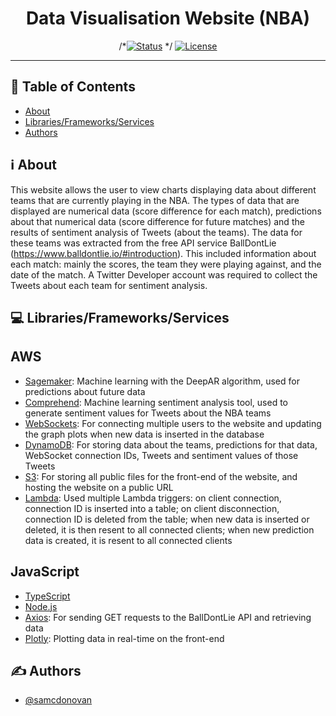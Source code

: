 <h1 align="center">Data Visualisation Website (NBA)</h1>

<div align="center">

  /*[![Status](https://img.shields.io/badge/status-active-success.svg)]() */
  [![License](https://img.shields.io/badge/license-MIT-blue.svg)](/LICENSE)

</div>

---

## 📝 Table of Contents
- [About](#about)
- [Libraries/Frameworks/Services](#built_using)
- [Authors](#authors)

## ℹ️ About <a name = "about"></a>

This website allows the user to view charts displaying data about different teams that are currently playing in the NBA. The types of data that are displayed are numerical data (score difference for each match), predictions about that numerical data (score difference for future matches) and the results of sentiment analysis of Tweets (about the teams). The data for these teams was extracted from the free API service BallDontLie (https://www.balldontlie.io/#introduction). This included information about each match: mainly the scores, the team they were playing against, and the date of the match. A Twitter Developer account was required to collect the Tweets about each team for sentiment analysis. 

## 💻 Libraries/Frameworks/Services <a name = "built_using"></a>
## AWS
- [Sagemaker](https://aws.amazon.com/sagemaker/): Machine learning with the DeepAR algorithm, used for predictions about future data
- [Comprehend](https://aws.amazon.com/comprehend/): Machine learning sentiment analysis tool, used to generate sentiment values for Tweets about the NBA teams
- [WebSockets](https://docs.aws.amazon.com/apigateway/latest/developerguide/apigateway-websocket-api.html): For connecting multiple users to the website and updating the graph plots when new data is inserted in the database
- [DynamoDB](https://aws.amazon.com/dynamodb/): For storing data about the teams, predictions for that data, WebSocket connection IDs, Tweets and sentiment values of those Tweets
- [S3](https://aws.amazon.com/s3/): For storing all public files for the front-end of the website, and hosting the website on a public URL
- [Lambda](https://aws.amazon.com/lambda/): Used multiple Lambda triggers: on client connection, connection ID is inserted into a table; on client disconnection, connection ID is deleted from the table; when new data is inserted or deleted, it is then resent to all connected clients; when new prediction data is created, it is resent to all connected clients
## JavaScript
- [TypeScript](https://www.typescriptlang.org/)
- [Node.js](https://nodejs.org/en/)
- [Axios](https://axios-http.com/): For sending GET requests to the BallDontLie API and retrieving data
- [Plotly](https://plotly.com/): Plotting data in real-time on the front-end

## ✍️ Authors <a name = "authors"></a>
- [@samcdonovan](https://github.com/samcdonovan)
